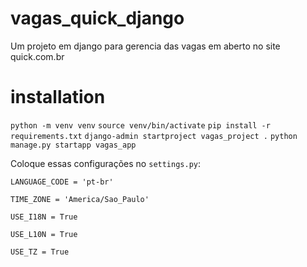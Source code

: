 # vagas_quick_django
Um projeto em django para gerencia das vagas em aberto no site quick.com.br


# installation
`python -m venv venv`
`source venv/bin/activate`
`pip install -r requirements.txt`
`django-admin startproject vagas_project .`
`python manage.py startapp vagas_app`

Coloque essas configurações no `settings.py`:

```
LANGUAGE_CODE = 'pt-br'

TIME_ZONE = 'America/Sao_Paulo'

USE_I18N = True

USE_L10N = True

USE_TZ = True
```

